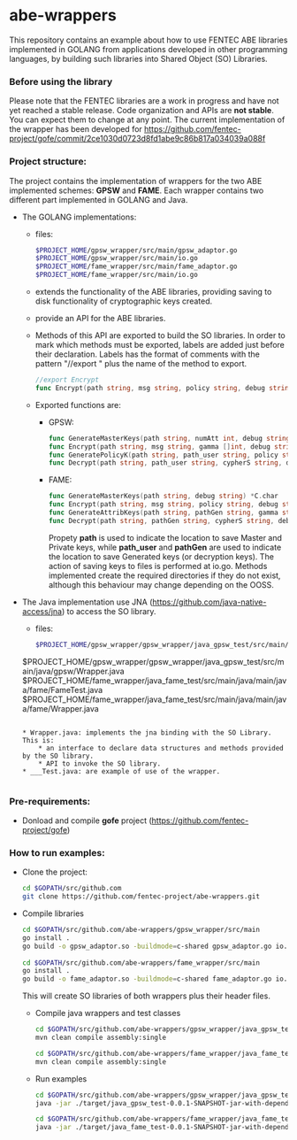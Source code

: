 # abe-wrappers 

This repository contains an example about how to use FENTEC ABE libraries implemented in GOLANG from applications developed in other programming languages, by building such libraries into Shared Object (SO) Libraries.
 


### Before using the library
Please note that the FENTEC libraries are a work in progress and have not yet
reached a stable release. Code organization and APIs are **not stable**.
You can expect them to change at any point.
The current implementation of the wrapper has been developed for https://github.com/fentec-project/gofe/commit/2ce1030d0723d8fd1abe9c86b817a034039a088f

### Project structure:

The project contains the implementation of wrappers for the two ABE implemented schemes: **GPSW** and **FAME**. Each wrapper contains two different part implemented in GOLANG and Java.

* The GOLANG implementations:
    * files:
        ````bash
	    $PROJECT_HOME/gpsw_wrapper/src/main/gpsw_adaptor.go
	    $PROJECT_HOME/gpsw_wrapper/src/main/io.go
        $PROJECT_HOME/fame_wrapper/src/main/fame_adaptor.go
	    $PROJECT_HOME/fame_wrapper/src/main/io.go
        ````
    * extends the functionality of the ABE libraries, providing saving to disk functionality of cryptographic keys created.
	* provide an API for the ABE libraries.
	* Methods of this API are exported to build the SO libraries. In order to mark which methods must be exported, labels are added just before their declaration. Labels has the format of comments with the pattern "//export " plus the name of the method to export.

        ````go
        //export Encrypt
        func Encrypt(path string, msg string, policy string, debug string) *C.char {
        ````

	* Exported functions are:

		* GPSW:
			````go
			func GenerateMasterKeys(path string, numAtt int, debug string) *C.char
			func Encrypt(path string, msg string, gamma []int, debug string) *C.char
			func GeneratePolicyK(path string, path_user string, policy string, debug string) *C.char
			func Decrypt(path string, path_user string, cypherS string, debug string) *C.char
			````
		
		* FAME:
		    ````go
			func GenerateMasterKeys(path string, debug string) *C.char
			func Encrypt(path string, msg string, policy string, debug string) *C.char
			func GenerateAttribKeys(path string, pathGen string, gamma string, debug string) *C.char
			func Decrypt(path string, pathGen string, cypherS string, debug string) *C.char
		    ````
		
            Propety **path** is used to indicate the location to save Master and Private keys, while **path_user** and **pathGen** are used to indicate the location to save Generated keys (or decryption keys).
            The action of saving keys to files is performed at io.go. Methods implemented create the required directories if they do not exist, although this behaviour may change depending on the OOSS.


* The Java implementation use JNA (https://github.com/java-native-access/jna) to access the SO library.
    * files:
        ````bash
        $PROJECT_HOME/gpsw_wrapper/gpsw_wrapper/java_gpsw_test/src/main/java/gpsw/GpswTest1.java
	$PROJECT_HOME/gpsw_wrapper/gpsw_wrapper/java_gpsw_test/src/main/java/gpsw/Wrapper.java
	$PROJECT_HOME/fame_wrapper/java_fame_test/src/main/java/main/java/fame/FameTest.java
	$PROJECT_HOME/fame_wrapper/java_fame_test/src/main/java/main/java/fame/Wrapper.java
	````
	    
    * Wrapper.java: implements the jna binding with the SO Library. This is:
        * an interface to declare data structures and methods provided by the SO library.
	    * API to invoke the SO library.
	* ___Test.java: are example of use of the wrapper.
	 

### Pre-requirements: 

* Donload and compile **gofe** project (https://github.com/fentec-project/gofe)


### How to run examples:

* Clone the project:  
	````bash
	cd $GOPATH/src/github.com
	git clone https://github.com/fentec-project/abe-wrappers.git
	````
		
* Compile libraries
	````bash
	cd $GOPATH/src/github.com/abe-wrappers/gpsw_wrapper/src/main
	go install .
	go build -o gpsw_adaptor.so -buildmode=c-shared gpsw_adaptor.go io.go
		
	cd $GOPATH/src/github.com/abe-wrappers/fame_wrapper/src/main
	go install .
	go build -o fame_adaptor.so -buildmode=c-shared fame_adaptor.go io.go
	````
	This will create SO libraries of both wrappers plus their header files.
		
	* Compile java wrappers and test classes
		````bash
		cd $GOPATH/src/github.com/abe-wrappers/gpsw_wrapper/java_gpsw_test
		mvn clean compile assembly:single
		
		cd $GOPATH/src/github.com/abe-wrappers/fame_wrapper/java_fame_test
		mvn clean compile assembly:single
		````
		
	* Run examples
		````bash
		cd $GOPATH/src/github.com/abe-wrappers/gpsw_wrapper/java_gpsw_test
		java -jar ./target/java_gpsw_test-0.0.1-SNAPSHOT-jar-with-dependencies.jar [message to encrypt]
		
		cd $GOPATH/src/github.com/abe-wrappers/fame_wrapper/java_fame_test_test
		java -jar ./target/java_fame_test-0.0.1-SNAPSHOT-jar-with-dependencies.jar [message to encrypt]

